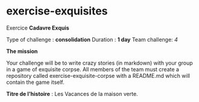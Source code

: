 # exercise-exquisites
Exercice **Cadavre Exquis**

Type of challenge : **consolidation**
Duration : **1 day**
Team challenge: *4*

**The mission**

Your challenge will be to write crazy stories (in markdown) with your group in a game of exquisite corpse. All members of the team must create a repository called exercise-exquisite-corpse with a README.md which will contain the game itself.

**Titre de l'histoire** : Les Vacances de la maison verte.
